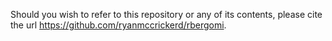 Should you wish to refer to this repository or any of its contents, please cite the url https://github.com/ryanmccrickerd/rbergomi.
